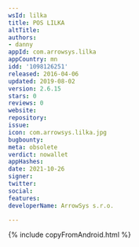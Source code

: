 ```yaml
---
wsId: lilka
title: POS LILKA
altTitle: 
authors:
- danny
appId: com.arrowsys.lilka
appCountry: mn
idd: '1098126251'
released: 2016-04-06
updated: 2019-08-02
version: 2.6.15
stars: 0
reviews: 0
website: 
repository: 
issue: 
icon: com.arrowsys.lilka.jpg
bugbounty: 
meta: obsolete
verdict: nowallet
appHashes: 
date: 2021-10-26
signer: 
twitter: 
social: 
features: 
developerName: ArrowSys s.r.o.

---
```


{% include copyFromAndroid.html %}
